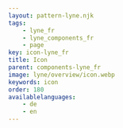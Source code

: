 ```yaml
---
layout: pattern-lyne.njk
tags: 
    - lyne_fr
    - lyne_components_fr
    - page
key: icon-lyne_fr
title: Icon
parent: components-lyne_fr
image: lyne/overview/icon.webp
keywords: icon
order: 180
availablelanguages: 
    - de
    - en
---
```

